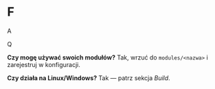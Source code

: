 ﻿# F

A

Q

**Czy mogę używać swoich modułów?** Tak, wrzuć do `modules/<nazwa>` i zarejestruj w konfiguracji.

**Czy działa na Linux/Windows?** Tak — patrz sekcja _Build_.
